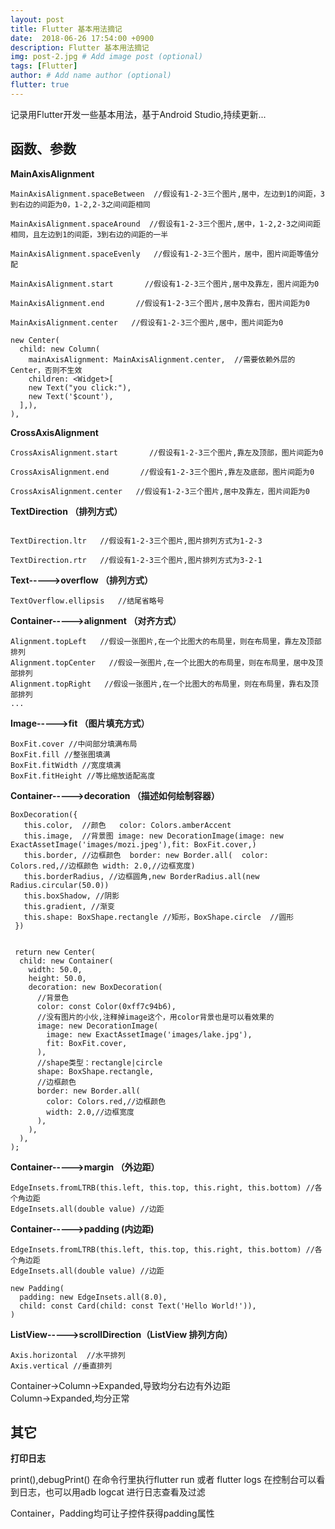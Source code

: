 ```yaml
---
layout: post
title: Flutter 基本用法摘记
date:  2018-06-26 17:54:00 +0900  
description: Flutter 基本用法摘记
img: post-2.jpg # Add image post (optional)
tags: [Flutter]
author: # Add name author (optional)
flutter: true
---
```

记录用Flutter开发一些基本用法，基于Android Studio,持续更新...

## 函数、参数 ##

**MainAxisAlignment**
```
MainAxisAlignment.spaceBetween  //假设有1-2-3三个图片,居中，左边到1的间距，3到右边的间距为0，1-2,2-3之间间距相同

MainAxisAlignment.spaceAround  //假设有1-2-3三个图片,居中，1-2,2-3之间间距相同，且左边到1的间距，3到右边的间距的一半

MainAxisAlignment.spaceEvenly   //假设有1-2-3三个图片，居中，图片间距等值分配

MainAxisAlignment.start       //假设有1-2-3三个图片,居中及靠左，图片间距为0

MainAxisAlignment.end       //假设有1-2-3三个图片,居中及靠右，图片间距为0

MainAxisAlignment.center   //假设有1-2-3三个图片,居中，图片间距为0

new Center(
  child: new Column(
    mainAxisAlignment: MainAxisAlignment.center,  //需要依赖外层的Center，否则不生效
    children: <Widget>[
    new Text("you click:"),
    new Text('$count'),
  ],),
),
```

**CrossAxisAlignment**
```
CrossAxisAlignment.start       //假设有1-2-3三个图片,靠左及顶部，图片间距为0

CrossAxisAlignment.end       //假设有1-2-3三个图片,靠左及底部，图片间距为0

CrossAxisAlignment.center   //假设有1-2-3三个图片,居中及靠左，图片间距为0

```


**TextDirection （排列方式）**

```

TextDirection.ltr   //假设有1-2-3三个图片,图片排列方式为1-2-3

TextDirection.rtr   //假设有1-2-3三个图片,图片排列方式为3-2-1

```


**Text----->overflow （排列方式）**

```
TextOverflow.ellipsis   //结尾省略号
```



**Container----->alignment （对齐方式）**

```
Alignment.topLeft   //假设一张图片,在一个比图大的布局里，则在布局里，靠左及顶部排列
Alignment.topCenter   //假设一张图片,在一个比图大的布局里，则在布局里，居中及顶部排列
Alignment.topRight   //假设一张图片,在一个比图大的布局里，则在布局里，靠右及顶部排列
...
```

**Image----->fit （图片填充方式）**

```
BoxFit.cover //中间部分填满布局
BoxFit.fill //整张图填满
BoxFit.fitWidth //宽度填满
BoxFit.fitHeight //等比缩放适配高度

```

**Container----->decoration （描述如何绘制容器）**

```
BoxDecoration({
   this.color,  //颜色   color: Colors.amberAccent
   this.image,  //背景图 image: new DecorationImage(image: new ExactAssetImage('images/mozi.jpeg'),fit: BoxFit.cover,)
   this.border, //边框颜色  border: new Border.all(  color: Colors.red,//边框颜色 width: 2.0,//边框宽度)
   this.borderRadius, //边框圆角,new BorderRadius.all(new Radius.circular(50.0))
   this.boxShadow, //阴影
   this.gradient, //渐变
   this.shape: BoxShape.rectangle //矩形，BoxShape.circle  //圆形
 })


 return new Center(
  child: new Container(
    width: 50.0,
    height: 50.0,
    decoration: new BoxDecoration(
      //背景色
      color: const Color(0xff7c94b6),
      //没有图片的小伙,注释掉image这个，用color背景也是可以看效果的
      image: new DecorationImage(
        image: new ExactAssetImage('images/lake.jpg'),
        fit: BoxFit.cover,
      ),
      //shape类型：rectangle|circle
      shape: BoxShape.rectangle,
      //边框颜色
      border: new Border.all(
        color: Colors.red,//边框颜色
        width: 2.0,//边框宽度
      ),
    ),
  ),
);

```

**Container----->margin （外边距）**

```
EdgeInsets.fromLTRB(this.left, this.top, this.right, this.bottom) //各个角边距
EdgeInsets.all(double value) //边距
```

**Container----->padding (内边距)**

```
EdgeInsets.fromLTRB(this.left, this.top, this.right, this.bottom) //各个角边距
EdgeInsets.all(double value) //边距

new Padding(
  padding: new EdgeInsets.all(8.0),
  child: const Card(child: const Text('Hello World!')),
)
```

**ListView----->scrollDirection（ListView 排列方向）**

```
Axis.horizontal  //水平排列
Axis.vertical //垂直排列
```


Container->Column->Expanded,导致均分右边有外边距 <br>
Column->Expanded,均分正常

## 其它 ##

**打印日志**

print(),debugPrint()
在命令行里执行flutter run 或者 flutter logs 在控制台可以看到日志，也可以用adb logcat 进行日志查看及过滤



Container，Padding均可让子控件获得padding属性
